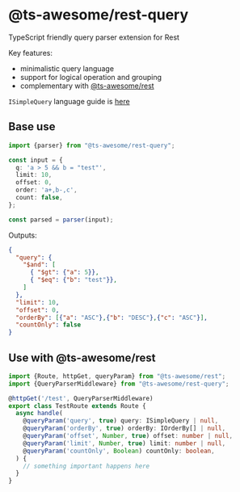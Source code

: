 # @ts-awesome/rest-query

TypeScript friendly query parser extension for Rest

Key features:

* minimalistic query language
* support for logical operation and grouping
* complementary with [@ts-awesome/rest](https://github.com/ts-awesome/rest)

`ISimpleQuery` language guide is [here](https://github.com/ts-awesome/simple-query)

## Base use

```ts
import {parser} from "@ts-awesome/rest-query";

const input = {
  q: 'a > 5 && b = "test"',
  limit: 10,
  offset: 0,
  order: 'a+,b-,c',
  count: false,
};

const parsed = parser(input);
```

Outputs:

```json
{
  "query": {
    "$and": [
      { "$gt": {"a": 5}},
      { "$eq": {"b": "test"}},
    ] 
  },
  "limit": 10,
  "offset": 0,
  "orderBy": [{"a": "ASC"},{"b": "DESC"},{"c": "ASC"}],
  "countOnly": false
}
```

## Use with @ts-awesome/rest

```ts
import {Route, httpGet, queryParam} from "@ts-awesome/rest";
import {QueryParserMiddleware} from "@ts-awesome/rest-query";

@httpGet('/test', QueryParserMiddleware)
export class TestRoute extends Route {
  async handle(
    @queryParam('query', true) query: ISimpleQuery | null,
    @queryParam('orderBy', true) orderBy: IOrderBy[] | null,
    @queryParam('offset', Number, true) offset: number | null,
    @queryParam('limit', Number, true) limit: number | null,
    @queryParam('countOnly', Boolean) countOnly: boolean,
  ) {
    // something important happens here
  }
}
```

